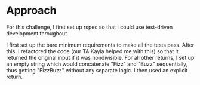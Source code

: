 # Approach

For this challenge, I first set up rspec so that I could use test-driven development throughout. 

I first set up the bare minimum requirements to make all the tests pass. 
After this, I refactored the code (our TA Kayla helped me with this) so that it returned the original input if it was nondivisible. 
For all other returns, I set up an empty string which would concatenate "Fizz" and "Buzz" sequentially, 
thus getting "FizzBuzz" without any separate logic. I then used an explicit return. 